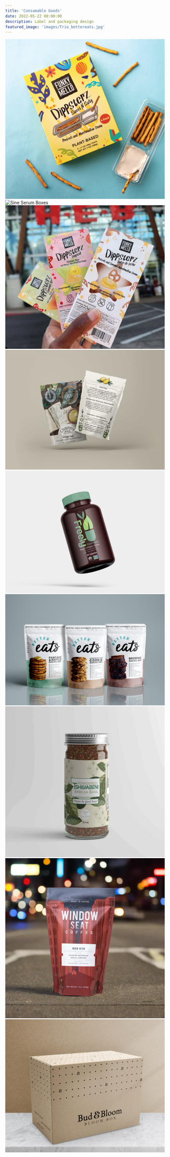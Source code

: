 ```yaml
---
title: 'Consumable Goods'
date: 2022-05-22 00:00:00
description: Label and packaging design
featured_image: 'images/Trio_bettereats.jpg'
---
```


<div class="gallery" data-columns="3">
  <div class="gallery__item">
    <img src="/images/dippsterz.png" alt="Dippsterz Packaging">
  </div>
  <div class="gallery__item">
    <img src="/images/sine_serum.png" alt="Sine Serum Boxes">
  </div>
  <div class="gallery__item">
    <img src="/images/dippsterz_trio.png" alt="Dippsterz Trio Snack Packs">
  </div>
  <div class="gallery__item">
    <img src="/images/serene_sage.jpg" alt="Serene Sage Tea Blend Stand Up Pouches">
  </div>
  <div class="gallery__item">
    <img src="/images/freely-bottle.JPG" alt="Freely Supplements Bottle">
  </div>
  <div class="gallery__item">
    <img src="/images/Trio_bettereats.jpg" alt="Trio of Better Eats Stand Up Pouches">
  </div>
  <div class="gallery__item">
    <img src="/images/basil.jpg" alt="Congolese-Inspired Packaging for African Basil Jar">
  </div>
  <div class="gallery__item">
    <img src="/images/RedEye.webp" alt="Illustrated Package for Red Eye Window Seat Coffee Blend">
  </div>
  <div class="gallery__item">
    <img src="/images/bud_bloom_box2.jpg" alt="Bud Bloom Logo and Package Design for Flower Delivery">
  </div>
</div>

</div>
